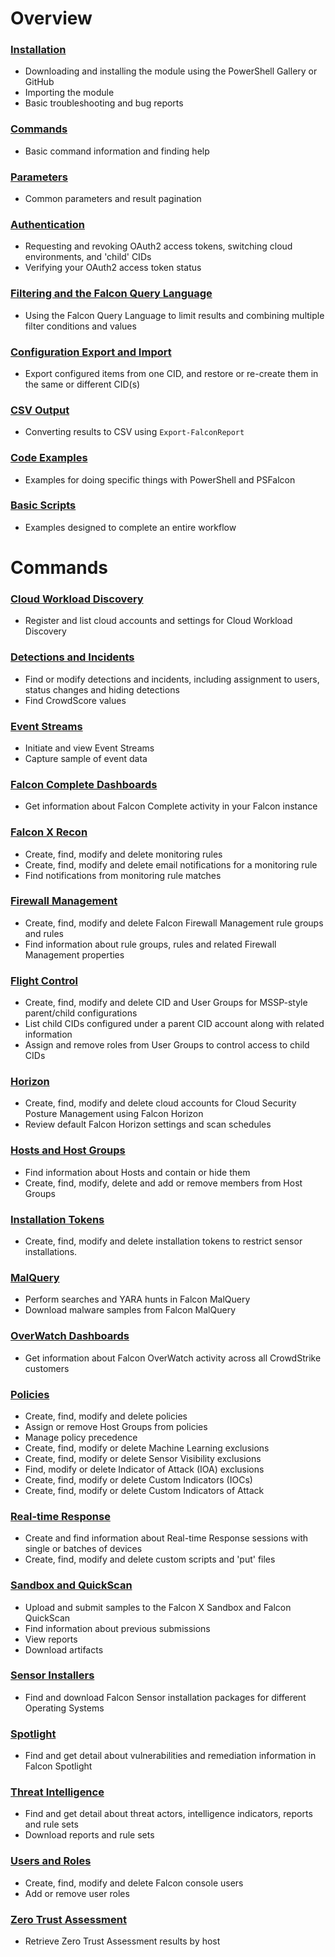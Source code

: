 # Overview
### [Installation](https://github.com/CrowdStrike/psfalcon/wiki/Installation)
* Downloading and installing the module using the PowerShell Gallery or GitHub
* Importing the module
* Basic troubleshooting and bug reports
### [Commands](https://github.com/CrowdStrike/psfalcon/wiki/Commands)
* Basic command information and finding help
### [Parameters](https://github.com/CrowdStrike/psfalcon/wiki/Parameters)
* Common parameters and result pagination
### [Authentication](https://github.com/CrowdStrike/psfalcon/wiki/Authentication)
* Requesting and revoking OAuth2 access tokens, switching cloud environments, and 'child' CIDs
* Verifying your OAuth2 access token status
### [Filtering and the Falcon Query Language](https://github.com/CrowdStrike/psfalcon/wiki/Filtering-and-the-Falcon-Query-Language)
* Using the Falcon Query Language to limit results and combining multiple filter conditions and values
### [Configuration Export and Import](https://github.com/CrowdStrike/psfalcon/wiki/Configuration-Export-and-Import)
* Export configured items from one CID, and restore or re-create them in the same or different CID(s)
### [CSV Output](https://github.com/CrowdStrike/psfalcon/wiki/CSV-Output)
* Converting results to CSV using `Export-FalconReport`
### [Code Examples](https://github.com/CrowdStrike/psfalcon/wiki/Code-Examples)
* Examples for doing specific things with PowerShell and PSFalcon
### [Basic Scripts](https://github.com/CrowdStrike/psfalcon/wiki/Basic-Scripts)
* Examples designed to complete an entire workflow
# Commands
### [Cloud Workload Discovery](https://github.com/CrowdStrike/psfalcon/wiki/Cloud-Workload-Discovery)
* Register and list cloud accounts and settings for Cloud Workload Discovery
### [Detections and Incidents](https://github.com/CrowdStrike/psfalcon/wiki/Detections-and-Incidents)
* Find or modify detections and incidents, including assignment to users, status changes and hiding detections
* Find CrowdScore values
### [Event Streams](https://github.com/CrowdStrike/psfalcon/wiki/Event-Streams)
* Initiate and view Event Streams
* Capture sample of event data
### [Falcon Complete Dashboards](https://github.com/CrowdStrike/psfalcon/wiki/Falcon-Complete-Dashboards)
* Get information about Falcon Complete activity in your Falcon instance
### [Falcon X Recon](https://github.com/CrowdStrike/psfalcon/wiki/Falcon-X-Recon)
* Create, find, modify and delete monitoring rules
* Create, find, modify and delete email notifications for a monitoring rule
* Find notifications from monitoring rule matches
### [Firewall Management](https://github.com/CrowdStrike/psfalcon/wiki/Firewall-Management)
* Create, find, modify and delete Falcon Firewall Management rule groups and rules
* Find information about rule groups, rules and related Firewall Management properties
### [Flight Control](https://github.com/CrowdStrike/psfalcon/wiki/Flight-Control)
* Create, find, modify and delete CID and User Groups for MSSP-style parent/child configurations
* List child CIDs configured under a parent CID account along with related information
* Assign and remove roles from User Groups to control access to child CIDs
### [Horizon](https://github.com/CrowdStrike/psfalcon/wiki/Horizon)
* Create, find, modify and delete cloud accounts for Cloud Security Posture Management using Falcon Horizon
* Review default Falcon Horizon settings and scan schedules
### [Hosts and Host Groups](https://github.com/CrowdStrike/psfalcon/wiki/Hosts-and-Host-Groups)
* Find information about Hosts and contain or hide them
* Create, find, modify, delete and add or remove members from Host Groups
### [Installation Tokens](https://github.com/CrowdStrike/psfalcon/wiki/Installation-Tokens)
* Create, find, modify and delete installation tokens to restrict sensor installations.
### [MalQuery](https://github.com/CrowdStrike/psfalcon/wiki/MalQuery)
* Perform searches and YARA hunts in Falcon MalQuery
* Download malware samples from Falcon MalQuery
### [OverWatch Dashboards](https://github.com/CrowdStrike/psfalcon/wiki/OverWatch-Dashboards)
* Get information about Falcon OverWatch activity across all CrowdStrike customers
### [Policies](https://github.com/CrowdStrike/psfalcon/wiki/Policies)
* Create, find, modify and delete policies
* Assign or remove Host Groups from policies
* Manage policy precedence
* Create, find, modify or delete Machine Learning exclusions
* Create, find, modify or delete Sensor Visibility exclusions
* Find, modify or delete Indicator of Attack (IOA) exclusions
* Create, find, modify or delete Custom Indicators (IOCs)
* Create, find, modify or delete Custom Indicators of Attack
### [Real-time Response](https://github.com/CrowdStrike/psfalcon/wiki/Real-time-Response)
* Create and find information about Real-time Response sessions with single or batches of devices
* Create, find, modify and delete custom scripts and 'put' files
### [Sandbox and QuickScan](https://github.com/CrowdStrike/psfalcon/wiki/Sandbox-and-QuickScan)
* Upload and submit samples to the Falcon X Sandbox and Falcon QuickScan
* Find information about previous submissions
* View reports
* Download artifacts
### [Sensor Installers](https://github.com/CrowdStrike/psfalcon/wiki/Sensor-Installers)
* Find and download Falcon Sensor installation packages for different Operating Systems
### [Spotlight](https://github.com/CrowdStrike/psfalcon/wiki/Spotlight)
* Find and get detail about vulnerabilities and remediation information in Falcon Spotlight
### [Threat Intelligence](https://github.com/CrowdStrike/psfalcon/wiki/Threat-Intelligence)
* Find and get detail about threat actors, intelligence indicators, reports and rule sets
* Download reports and rule sets
### [Users and Roles](https://github.com/CrowdStrike/psfalcon/wiki/Users-and-Roles)
* Create, find, modify and delete Falcon console users
* Add or remove user roles
### [Zero Trust Assessment](https://github.com/CrowdStrike/psfalcon/wiki/Zero-Trust-Assessment)
* Retrieve Zero Trust Assessment results by host